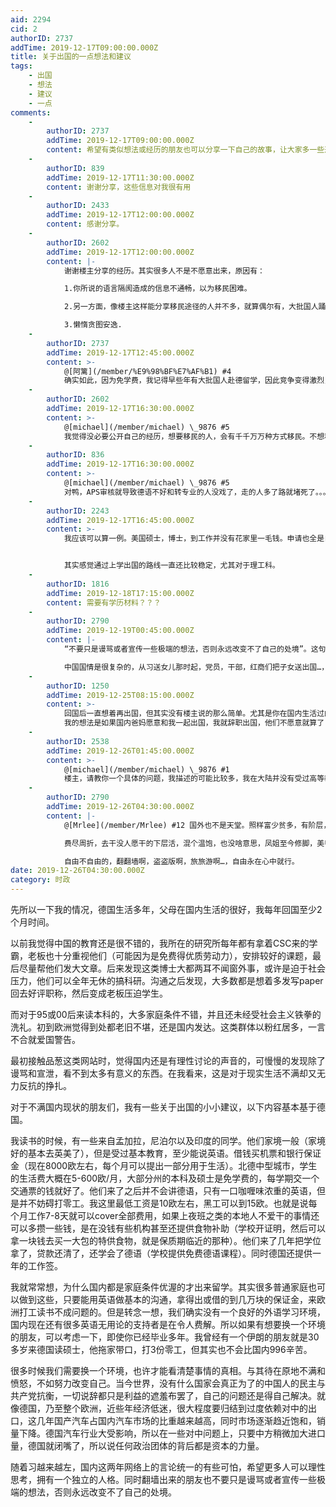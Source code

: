 ```yaml
---
aid: 2294
cid: 2
authorID: 2737
addTime: 2019-12-17T09:00:00.000Z
title: 关于出国的一点想法和建议
tags:
    - 出国
    - 想法
    - 建议
    - 一点
comments:
    -
        authorID: 2737
        addTime: 2019-12-17T09:00:00.000Z
        content: 希望有类似想法或经历的朋友也可以分享一下自己的故事，让大家多一些选择
    -
        authorID: 839
        addTime: 2019-12-17T11:30:00.000Z
        content: 谢谢分享，这些信息对我很有用
    -
        authorID: 2433
        addTime: 2019-12-17T12:00:00.000Z
        content: 感谢分享。
    -
        authorID: 2602
        addTime: 2019-12-17T12:00:00.000Z
        content: |-
            谢谢楼主分享的经历。其实很多人不是不愿意出来，原因有：

            1.你所说的语言隔阂造成的信息不通畅，以为移民困难。

            2.另一方面，像楼主这样能分享移民途径的人并不多，就算偶尔有，大批国人踊跃尝试的背景下，此渠道也许1，2年内就会被关闭。

            3.懒惰贪图安逸.
    -
        authorID: 2737
        addTime: 2019-12-17T12:45:00.000Z
        content: >-
            @[阿篱](/member/%E9%98%BF%E7%AF%B1) #4
            确实如此，因为免学费，我记得早些年有大批国人赴德留学，因此竞争变得激烈，为了被录取，出现了大量的申请材料造假事件。导致现在中国学生赴德需要参加APS审核。APS包括大量繁琐的资料审核，公正以及还有一场专业笔试和口试。这也是近年来来德的人越来越少的原因。
    -
        authorID: 2602
        addTime: 2019-12-17T16:30:00.000Z
        content: >-
            @[michael](/member/michael) \_9876 #5
            我觉得没必要公开自己的经历，想要移民的人，会有千千万万种方式移民。不想移民的人你公开了他们也不会去，只会给已经决心移民的人造成不必要的竞争，损害到真正想走的人。
    -
        authorID: 836
        addTime: 2019-12-17T16:30:00.000Z
        content: >-
            @[michael](/member/michael) \_9876 #5
            对鸭，APS审核就导致德语不好和转专业的人没戏了，走的人多了路就堵死了。。。思考越多越感觉毫无希望
    -
        authorID: 2243
        addTime: 2019-12-17T16:45:00.000Z
        content: >-
            我应该可以算一例。美国硕士，博士，到工作并没有花家里一毛钱。申请也全是自己搞的。当然，那会也没有多难，GT搞定，GPA将将够，大三大四在实验室挂名灌灌水就好。


            其实感觉通过上学出国的路线一直还比较稳定，尤其对于理工科。
    -
        authorID: 1816
        addTime: 2019-12-18T17:15:00.000Z
        content: 需要有学历材料？？？
    -
        authorID: 2790
        addTime: 2019-12-19T00:45:00.000Z
        content: |-
            “不要只是谩骂或者宣传一些极端的想法，否则永远改变不了自己的处境”。这句说得好。

            中国国情是很复杂的，从习送女儿那时起，党员，干部，红商们把子女送出国…，早就成风，是风尚，是时髦了。
    -
        authorID: 1250
        addTime: 2019-12-25T08:15:00.000Z
        content: >-
            回国后一直想着再出国，但其实没有楼主说的那么简单。尤其是你在国内生活过的不错，事业还处于上升期，又是独生子女。你出国的阻碍很多，要顾虑的东西也很多。
            我的想法是如果国内爸妈愿意和我一起出国，我就辞职出国，他们不愿意就算了
    -
        authorID: 2538
        addTime: 2019-12-26T01:45:00.000Z
        content: >-
            @[michael](/member/michael) \_9876 #1
            楼主，请教你一个具体的问题，我描述的可能比较多，我在大陆并没有受过高等教育，只有中专学历，我也想再学习更多，在国内我这种情况是很正常的，所以大陆有花钱买学历的产业，比如专门培训你考试拿学历的尚德，在这些选择中我没有摇摆，我觉着花钱买学历是不对的，而且这是虚假的，自己并未得到相应的学识，我现在自己会在B站上看一些公开课和清华的MOOC来学习，我现在20岁，出身是普通的家庭，之前就有听过欧洲一些国家的大学是免学费的，我认为是不可能去那边学习的，国内的环境确实最近政治抬到了一个的很高的位置，而国内的新闻媒体也并未自由，很多人其实是只能看到一点讯息，可能还是经过修改的，看到楼主的贴子，心里面在想，有没有可能，我学习德语后去那边读书学习？就是专科院校的那种就知足，我并未读大学，所以并未幻想还能去国外念书读大学。
    -
        authorID: 2790
        addTime: 2019-12-26T04:30:00.000Z
        content: |-
            @[Mrlee](/member/Mrlee) #12 国外也不是天堂。照样富少贫多，有阶层，有歧视…要努力打拼。

            费尽周折，去干没人愿干的下层活，混个温饱，也没啥意思，凤姐至今修脚，美甲…

            自由不自由的，翻翻墙啊，盗盗版啊，旅旅游啊…，自由永在心中就行。
date: 2019-12-26T04:30:00.000Z
category: 时政
---
```


先所以一下我的情况，德国生活多年，父母在国内生活的很好，我每年回国至少2个月时间。

以前我觉得中国的教育还是很不错的，我所在的研究所每年都有拿着CSC来的学霸，老板也十分重视他们（可能因为是免费得优质劳动力），安排较好的课题，最后尽量帮他们发大文章。后来发现这类博士大都两耳不闻窗外事，或许是迫于社会压力，他们可以全年无休的搞科研。沟通之后发现，大多数都是想着多发写paper回去好评职称，然后变成老板压迫学生。

而对于95或00后来读本科的，大多家庭条件不错，并且还未经受社会主义铁拳的洗礼。初到欧洲觉得到处都老旧不堪，还是国内发达。这类群体以粉红居多，一言不合就爱国警告。

最初接触品葱这类网站时，觉得国内还是有理性讨论的声音的，可慢慢的发现除了谩骂和宣泄，看不到太多有意义的东西。在我看来，这是对于现实生活不满却又无力反抗的挣扎。

对于不满国内现状的朋友们，我有一些关于出国的小小建议，以下内容基本基于德国。

我读书的时候，有一些来自孟加拉，尼泊尔以及印度的同学。他们家境一般（家境好的基本去英美了），但是受过基本教育，至少能说英语。借钱买机票和银行保证金（现在8000欧左右，每个月可以提出一部分用于生活）。北德中型城市，学生的生活费大概在5-600欧/月，大部分州的本科及硕士是免学费的，每学期交一个交通票的钱就好了。他们来了之后并不会讲德语，只有一口咖喱味浓重的英语，但是并不妨碍打零工。我这里最低工资是10欧左右，黑工可以到15欧。也就是说每个月工作7-8天就可以cover全部费用，如果上夜班之类的本地人不爱干的事情还可以多攒一些钱，是在没钱有些机构甚至还提供食物补助（学校开证明，然后可以拿一块钱去买一大包的特供食物，就是保质期临近的那种）。他们来了几年把学位拿了，贷款还清了，还学会了德语（学校提供免费德语课程）。同时德国还提供一年的工作签。

我就常常想，为什么国内都是家庭条件优渥的才出来留学。其实很多普通家庭也可以做到这些，只要能用英语做基本的沟通，拿得出或借的到几万块的保证金，来欧洲打工读书不成问题的。但是转念一想，我们确实没有一个良好的外语学习环境，国内现在还有很多英语无用论的支持者是在令人费解。所以如果有想要换一个环境的朋友，可以考虑一下，即使你已经毕业多年。我曾经有一个伊朗的朋友就是30多岁来德国读硕士，他拖家带口，打3份零工，但其实也不会比国内996辛苦。

很多时候我们需要换一个环境，也许才能看清楚事情的真相。与其待在原地不满和愤怒，不如努力改变自己。当今世界，没有什么国家会真正为了的中国人的民主与共产党抗衡，一切说辞都只是利益的遮羞布罢了，自己的问题还是得自己解决。就像德国，乃至整个欧洲，近些年经济低迷，很大程度要归结到过度依赖对中的出口，这几年国产汽车占国内汽车市场的比重越来越高，同时市场逐渐趋近饱和，销量下降。德国汽车行业大受影响，所以在一些对中问题上，只要中方稍微加大进口量，德国就闭嘴了，所以说任何政治团体的背后都是资本的力量。

随着习越来越左，国内这两年网络上的言论统一的有些可怕，希望更多人可以理性思考，拥有一个独立的人格。同时翻墙出来的朋友也不要只是谩骂或者宣传一些极端的想法，否则永远改变不了自己的处境。
